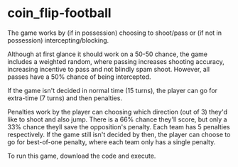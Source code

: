 # coin_flip-football
The game works by (if in possession) choosing to shoot/pass or (if not in possession) intercepting/blocking.

Although at first glance it should work on a 50-50 chance, the game includes a weighted random, where passing increases shooting accuracy, increasing incentive to pass and not blindly spam shoot. However, all passes have a 50% chance of being intercepted.

If the game isn't decided in normal time (15 turns), the player can go for extra-time (7 turns) and then penalties. 

Penalties work by the player can choosing which direction (out of 3) they'd like to shoot and also jump. There is a 66% chance they'll score, but only a 33% chance theyll save the opposition's penalty. Each team has 5 penalties respectively. If the game still isn't decided by then, the player can choose to go for best-of-one penalty, where each team only has a single penalty.

To run this game, download the code and execute.
